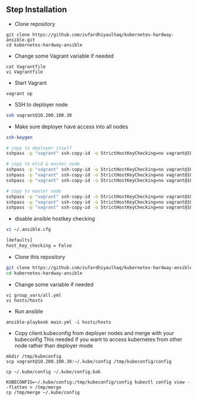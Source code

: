 ## Step Installation
* Clone repository
```
git clone https://github.com/zufardhiyaulhaq/kubernetes-hardway-ansible.git
cd kubernetes-hardway-ansible
```

* Change some Vagrant variable if needed
```
cat Vagrantfile
vi Vagrantfile
```

* Start Vagrant
```
vagrant up
```

* SSH to deployer node
```bash
ssh vagrant@10.200.100.30
```

* Make sure deployer have access into all nodes
```bash
ssh-keygen

# copy to deployer itself
sshpass -p "vagrant" ssh-copy-id -o StrictHostKeyChecking=no vagrant@10.200.100.30

# copy to etcd & master node
sshpass -p "vagrant" ssh-copy-id -o StrictHostKeyChecking=no vagrant@10.200.100.10
sshpass -p "vagrant" ssh-copy-id -o StrictHostKeyChecking=no vagrant@10.200.100.11
sshpass -p "vagrant" ssh-copy-id -o StrictHostKeyChecking=no vagrant@10.200.100.12

# copy to master node
sshpass -p "vagrant" ssh-copy-id -o StrictHostKeyChecking=no vagrant@10.200.100.20
sshpass -p "vagrant" ssh-copy-id -o StrictHostKeyChecking=no vagrant@10.200.100.21
sshpass -p "vagrant" ssh-copy-id -o StrictHostKeyChecking=no vagrant@10.200.100.22
```

* disable ansible hostkey checking
```bash
vi ~/.ansible.cfg

[defaults]
host_key_checking = False
```

* Clone this repository
```bash
git clone https://github.com/zufardhiyaulhaq/kubernetes-hardway-ansible.git
cd kubernetes-hardway-ansible
```

* Change some variable if needed
```
vi group_vars/all.yml
vi hosts/hosts
```

* Run ansible
```
ansible-playbook main.yml -i hosts/hosts
```

* Copy client.kubeconfig from deployer nodes and merge with your kubeconfig
This needed if you want to access kubernetes from other node rather than deployer mode
```
mkdir /tmp/kubeconfig
scp vagrant@10.200.100.30:~/.kube/config /tmp/kubeconfig/config

cp ~/.kube/config ~/.kube/config.bak

KUBECONFIG=~/.kube/config:/tmp/kubeconfig/config kubectl config view --flatten > /tmp/merge
cp /tmp/merge ~/.kube/config
```
